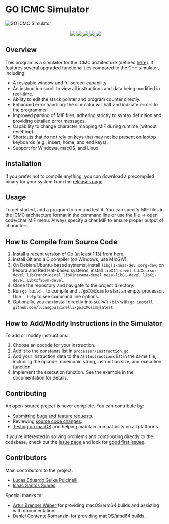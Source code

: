 # GO ICMC Simulator

![GO ICMC Simulator](https://github.com/lucasgpulcinelli/goICMCsim/assets/11618151/da81d732-5cb4-4f41-9128-37ae864ceac9)

<p align="center">
  <img src="https://img.shields.io/github/go-mod/go-version/lucasgpulcinelli/goICMCsim?logo=go"/>
  <a href="https://github.com/lucasgpulcinelli/goICMCsim/issues?q=is%3Aopen+is%3Aissue+label%3Afeature-request+sort%3Areactions-%2B1-desc">
    <img src="https://img.shields.io/github/issues/lucasgpulcinelli/goICMCsim/feature-request.svg">
  </a>
  <a href="https://github.com/lucasgpulcinelli/goICMCsim/issues?utf8=✓&q=is%3Aissue+is%3Aopen+label%3Abug">
    <img src="https://img.shields.io/github/issues/lucasgpulcinelli/goICMCsim/bug.svg">
  </a>
  <a href="https://github.com/lucasgpulcinelli/goICMCsim/releases">
    <img src="https://img.shields.io/github/v/release/lucasgpulcinelli/goICMCsim"/>
  </a>
  <img src="https://img.shields.io/github/license/lucasgpulcinelli/goICMCsim"/>
</p>

## Overview
This program is a simulator for the ICMC architecture (defined [here](https://github.com/simoesusp/Processador-ICMC/)). It features several upgraded functionalities compared to the C++ simulator, including:

- A resizable window and fullscreen capability.
- An instruction scroll to view all instructions and data being modified in real-time.
- Ability to edit the stack pointer and program counter directly.
- Enhanced error handling: the simulator will halt and indicate errors to the programmer.
- Improved parsing of MIF files, adhering strictly to syntax definition and providing detailed error messages.
- Capability to change character mapping MIF during runtime (without resetting).
- Shortcuts that do not rely on keys that may not be present on laptop keyboards (e.g., insert, home, and end keys).
- Support for Windows, macOS, and Linux.

## Installation
If you prefer not to compile anything, you can download a precompiled binary for your system from the [releases page](https://github.com/lucasgpulcinelli/goICMCsim/releases).

## Usage
To get started, add a program to run and test it. You can specify MIF files in the ICMC architecture format in the command line or use the file -> open code/char MIF menu. Always specify a char MIF to ensure proper output of characters.

## How to Compile from Source Code
1. Install a recent version of Go (at least 1.13) from [here](https://go.dev/doc/install).
2. Install Git and a C compiler (on Windows, use MinGW).
3. On Debian/Ubuntu-based systems, install `libgl1-mesa-dev xorg-dev`; on Fedora and Red Hat-based systems, install `libX11-devel libXcursor-devel libXrandr-devel libXinerama-devel mesa-libGL-devel libXi-devel libXxf86vm-devel`.
4. Clone the repository and navigate to the project directory.
5. Run `go build .` to compile and `./goICMCsim` to start an empty processor. Use `--help` to see command line options.
6. Optionally, you can install directly into `$GOPATH/bin` with `go install github.com/lucasgpulcinelli/goICMCsim@latest`.

## How to Add/Modify Instructions in the Simulator
To add or modify instructions:
1. Choose an opcode for your instruction.
2. Add it to the constants list in `processor/Instruction.go`.
3. Add your instruction data to the `AllInstructions` list in the same file, including the opcode, mnemonic string, instruction size, and execution function.
4. Implement the execution function. See the example in the documentation for details.

## Contributing
An open-source project is never complete. You can contribute by:

- [Submitting bugs and feature requests](https://github.com/lucasgpulcinelli/goICMCsim/issues).
- Reviewing [source code changes](https://github.com/lucasgpulcinelli/goICMCsim/pulls).
- [Testing on macOS](https://github.com/lucasgpulcinelli/goICMCsim/labels/macOS%20test) and helping maintain compatibility on all platforms.

If you're interested in solving problems and contributing directly to the codebase, check out the [issue page](https://github.com/lucasgpulcinelli/goICMCsim/issues) and look for [good first issues](https://github.com/lucasgpulcinelli/goICMCsim/issues?q=is%3Aissue+is%3Aopen+label%3A%22good+first+issue%22).

## Contributors
Main contributors to the project:

- [Lucas Eduardo Gulka Pulcinelli](https://github.com/lucasgpulcinelli)
- [Isaac Santos Soares](https://github.com/iss2718)

Special thanks to:

- [Artur Brenner Weber](https://github.com/ArturWeber) for providing macOS/arm64 builds and assisting with documentation.
- [Daniel Contente Romanzini](https://github.com/Dauboau) for providing macOS/amd64 builds.
